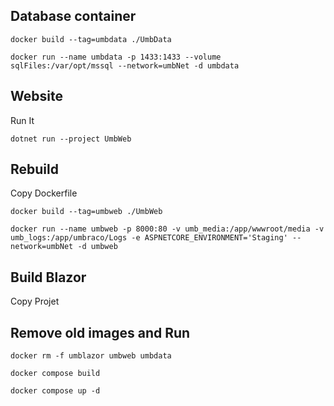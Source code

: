 ## Database container

    docker build --tag=umbdata ./UmbData    

    docker run --name umbdata -p 1433:1433 --volume sqlFiles:/var/opt/mssql --network=umbNet -d umbdata
 
## Website

Run It

    dotnet run --project UmbWeb

 


## Rebuild

Copy Dockerfile

    docker build --tag=umbweb ./UmbWeb

    docker run --name umbweb -p 8000:80 -v umb_media:/app/wwwroot/media -v umb_logs:/app/umbraco/Logs -e ASPNETCORE_ENVIRONMENT='Staging' --network=umbNet -d umbweb 

## Build Blazor

Copy Projet


## Remove old images and Run

    docker rm -f umblazor umbweb umbdata

    docker compose build    

    docker compose up -d
